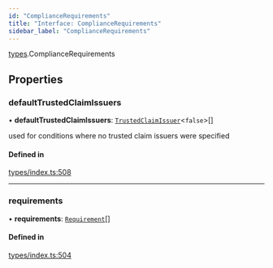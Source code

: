 ```yaml
---
id: "ComplianceRequirements"
title: "Interface: ComplianceRequirements"
sidebar_label: "ComplianceRequirements"
---
```


[types](../../../modules/Types/Types.md).ComplianceRequirements

## Properties

### defaultTrustedClaimIssuers

• **defaultTrustedClaimIssuers**: [`TrustedClaimIssuer`](../TrustedClaimIssuer/TrustedClaimIssuer.md)\<``false``\>[]

used for conditions where no trusted claim issuers were specified

#### Defined in

[types/index.ts:508](https://github.com/PolymeshAssociation/polymesh-sdk/blob/adcc38781/src/types/index.ts#L508)

___

### requirements

• **requirements**: [`Requirement`](../Requirement/Requirement.md)[]

#### Defined in

[types/index.ts:504](https://github.com/PolymeshAssociation/polymesh-sdk/blob/adcc38781/src/types/index.ts#L504)
